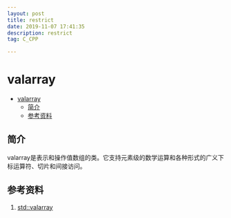 ```yaml
---
layout: post
title: restrict
date: 2019-11-07 17:41:35
description: restrict
tag: C_CPP

---
```

# valarray

- [valarray](#valarray)
  - [简介](#简介)
  - [参考资料](#参考资料)

## 简介

valarray是表示和操作值数组的类。它支持元素级的数学运算和各种形式的广义下标运算符、切片和间接访问。

## 参考资料

1. [std::valarray](https://en.cppreference.com/w/cpp/numeric/valarray)